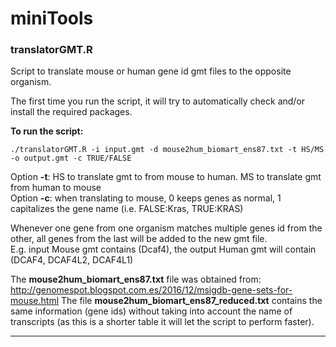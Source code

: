 # miniTools

### translatorGMT.R


Script to translate mouse or human gene id gmt files to the opposite organism. 

The first time you run the script, it will try to automatically check and/or install the required packages.

**To run the script:** 

```./translatorGMT.R -i input.gmt -d mouse2hum_biomart_ens87.txt -t HS/MS -o output.gmt -c TRUE/FALSE```

Option **-t**: HS to translate gmt to from mouse to human. MS to translate gmt from human to mouse  
Option **-c**: when translating to mouse, 0 keeps genes as normal, 1 capitalizes the gene name (i.e. FALSE:Kras, TRUE:KRAS)

Whenever one gene from one organism matches multiple genes id from the other, all genes from the last will be added to the new gmt file.  
E.g. input Mouse gmt contains (Dcaf4), the output Human gmt will contain (DCAF4, DCAF4L2, DCAF4L1)

The **mouse2hum_biomart_ens87.txt** file was obtained from: http://genomespot.blogspot.com.es/2016/12/msigdb-gene-sets-for-mouse.html The file **mouse2hum_biomart_ens87_reduced.txt** contains the same information (gene ids) without taking into account the name of transcripts (as this is a shorter table it will let the script to perform faster).

-------------------------------------------------------------------------------------------------------------------------------
